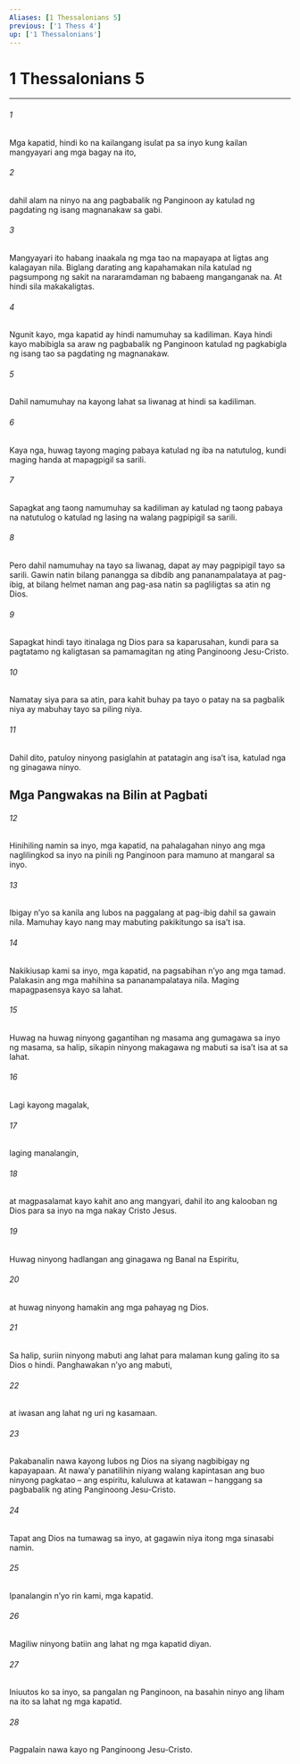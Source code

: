 ```yaml
---
Aliases: [1 Thessalonians 5]
previous: ['1 Thess 4']
up: ['1 Thessalonians']
---
```

# 1 Thessalonians 5

***






















###### 1 










Mga kapatid, hindi ko na kailangang isulat pa sa inyo kung kailan mangyayari ang mga bagay na ito, 





















###### 2 










dahil alam na ninyo na ang pagbabalik ng Panginoon ay katulad ng pagdating ng isang magnanakaw sa gabi. 





















###### 3 










Mangyayari ito habang inaakala ng mga tao na mapayapa at ligtas ang kalagayan nila. Biglang darating ang kapahamakan nila katulad ng pagsumpong ng sakit na nararamdaman ng babaeng manganganak na. At hindi sila makakaligtas. 





















###### 4 










Ngunit kayo, mga kapatid ay hindi namumuhay sa kadiliman. Kaya hindi kayo mabibigla sa araw ng pagbabalik ng Panginoon katulad ng pagkabigla ng isang tao sa pagdating ng magnanakaw. 





















###### 5 










Dahil namumuhay na kayong lahat sa liwanag at hindi sa kadiliman. 





















###### 6 










Kaya nga, huwag tayong maging pabaya katulad ng iba na natutulog, kundi maging handa at mapagpigil sa sarili. 





















###### 7 










Sapagkat ang taong namumuhay sa kadiliman ay katulad ng taong pabaya na natutulog o katulad ng lasing na walang pagpipigil sa sarili. 





















###### 8 










Pero dahil namumuhay na tayo sa liwanag, dapat ay may pagpipigil tayo sa sarili. Gawin natin bilang panangga sa dibdib ang pananampalataya at pag-ibig, at bilang helmet naman ang pag-asa natin sa pagliligtas sa atin ng Dios. 





















###### 9 










Sapagkat hindi tayo itinalaga ng Dios para sa kaparusahan, kundi para sa pagtatamo ng kaligtasan sa pamamagitan ng ating Panginoong Jesu-Cristo. 





















###### 10 










Namatay siya para sa atin, para kahit buhay pa tayo o patay na sa pagbalik niya ay mabuhay tayo sa piling niya. 





















###### 11 










Dahil dito, patuloy ninyong pasiglahin at patatagin ang isaʼt isa, katulad nga ng ginagawa ninyo.

## Mga Pangwakas na Bilin at Pagbati 





















###### 12 










Hinihiling namin sa inyo, mga kapatid, na pahalagahan ninyo ang mga naglilingkod sa inyo na pinili ng Panginoon para mamuno at mangaral sa inyo. 





















###### 13 










Ibigay nʼyo sa kanila ang lubos na paggalang at pag-ibig dahil sa gawain nila. Mamuhay kayo nang may mabuting pakikitungo sa isaʼt isa. 





















###### 14 










Nakikiusap kami sa inyo, mga kapatid, na pagsabihan nʼyo ang mga tamad. Palakasin ang mga mahihina sa pananampalataya nila. Maging mapagpasensya kayo sa lahat. 





















###### 15 










Huwag na huwag ninyong gagantihan ng masama ang gumagawa sa inyo ng masama, sa halip, sikapin ninyong makagawa ng mabuti sa isaʼt isa at sa lahat. 





















###### 16 










Lagi kayong magalak, 





















###### 17 










laging manalangin, 





















###### 18 










at magpasalamat kayo kahit ano ang mangyari, dahil ito ang kalooban ng Dios para sa inyo na mga nakay Cristo Jesus. 





















###### 19 










Huwag ninyong hadlangan ang ginagawa ng Banal na Espiritu, 





















###### 20 










at huwag ninyong hamakin ang mga pahayag ng Dios. 





















###### 21 










Sa halip, suriin ninyong mabuti ang lahat para malaman kung galing ito sa Dios o hindi. Panghawakan nʼyo ang mabuti, 





















###### 22 










at iwasan ang lahat ng uri ng kasamaan. 





















###### 23 










Pakabanalin nawa kayong lubos ng Dios na siyang nagbibigay ng kapayapaan. At nawaʼy panatilihin niyang walang kapintasan ang buo ninyong pagkatao – ang espiritu, kaluluwa at katawan – hanggang sa pagbabalik ng ating Panginoong Jesu-Cristo. 





















###### 24 










Tapat ang Dios na tumawag sa inyo, at gagawin niya itong mga sinasabi namin. 





















###### 25 










Ipanalangin nʼyo rin kami, mga kapatid. 





















###### 26 










Magiliw ninyong batiin ang lahat ng mga kapatid diyan. 





















###### 27 










Iniuutos ko sa inyo, sa pangalan ng Panginoon, na basahin ninyo ang liham na ito sa lahat ng mga kapatid. 





















###### 28 










Pagpalain nawa kayo ng Panginoong Jesu-Cristo.
